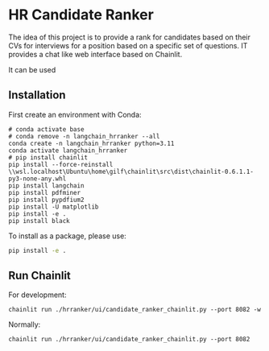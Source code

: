 # HR Candidate Ranker

The idea of this project is to provide a rank for candidates based on their CVs for interviews for a position based on a specific set of questions.
IT provides a chat like web interface based on Chainlit.

It can be used 

## Installation

First create an environment with Conda:

```
# conda activate base
# conda remove -n langchain_hrranker --all
conda create -n langchain_hrranker python=3.11
conda activate langchain_hrranker
# pip install chainlit
pip install --force-reinstall \\wsl.localhost\Ubuntu\home\gilf\chainlit\src\dist\chainlit-0.6.1.1-py3-none-any.whl
pip install langchain
pip install pdfminer
pip install pypdfium2
pip install -U matplotlib
pip install -e .
pip install black

```

To install as a package, please use:

```bash
pip install -e .
```

## Run Chainlit

For development:
```
chainlit run ./hrranker/ui/candidate_ranker_chainlit.py --port 8082 -w
```

Normally:
```
chainlit run ./hrranker/ui/candidate_ranker_chainlit.py --port 8082
```
